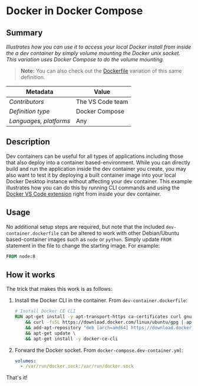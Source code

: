 # Docker in Docker Compose

## Summary

*Illustrates how you can use it to access your local Docker install from inside the a dev container by simply volume mounting the Docker unix socket. This variation uses Docker Compose to do the volume mounting.*

> **Note:** You can also check out the [Dockerfile](../docker-in-docker) variation of this same definition.

| Metadata | Value |  
|----------|-------|
| *Contributors* | The VS Code team |
| *Definition type* | Docker Compose |
| *Languages, platforms* | Any |

## Description

Dev containers can be useful for all types of applications including those that also deploy into a container based-environment. While you can directly build and run the application inside the dev container you create, you may also want to test it by deploying a built container image into your local Docker Desktop instance without affecting your dev container. This example illustrates how you can do this by running CLI commands and using the [Docker VS Code extension](https://marketplace.visualstudio.com/items?itemName=PeterJausovec.vscode-docker) right from inside your dev container.

## Usage

No additional setup steps are required, but note that the included `dev-container.dockerfile` can be altered to work with other Debian/Ubuntu based-container images such as `node` or `python`. Simply update `FROM` statement in the file to change the starting image. For example:

```Dockerfile
FROM node:8
```

## How it works

The trick that makes this work is as follows:

1. Install the Docker CLI in the container. From `dev-container.dockerfile`:

    ```Dockerfile
    # Install Docker CE CLI
    RUN apt-get install -y apt-transport-https ca-certificates curl gnupg-agent software-properties-common \
        && curl -fsSL https://download.docker.com/linux/ubuntu/gpg | apt-key add - \
        && add-apt-repository "deb [arch=amd64] https://download.docker.com/linux/ubuntu $(lsb_release -cs) stable" \
        && apt-get update \
        && apt-get install -y docker-ce-cli
    ```
2. Forward the Docker socket. From `docker-compose.dev-container.yml`:

    ```yaml
    volumes:
      - /var/run/docker.sock:/var/run/docker.sock
    ```

That's it!

